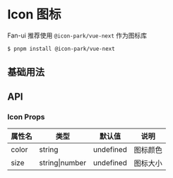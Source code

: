 # Icon 图标

Fan-ui 推荐使用 `@icon-park/vue-next` 作为图标库

```
$ pnpm install @icon-park/vue-next
```

## 基础用法

<demo vue="../example/icon/Basic.vue" />

## API

### Icon Props

| 属性名 | 类型           | 默认值    | 说明     |
| ------ | -------------- | --------- | -------- |
| color  | string         | undefined | 图标颜色 |
| size   | string\|number | undefined | 图标大小 |
